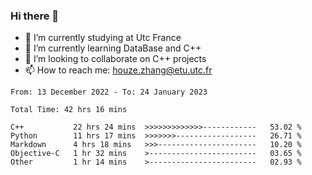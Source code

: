 ### Hi there 👋
- 🔭 I’m currently studying at Utc France
- 🌱 I’m currently learning DataBase and C++
- 👯 I’m looking to collaborate on C++ projects
- 📫 How to reach me: houze.zhang@etu.utc.fr

<!--START_SECTION:waka-->

```text
From: 13 December 2022 - To: 24 January 2023

Total Time: 42 hrs 16 mins

C++           22 hrs 24 mins  >>>>>>>>>>>>>------------   53.02 %
Python        11 hrs 17 mins  >>>>>>>------------------   26.71 %
Markdown      4 hrs 18 mins   >>>----------------------   10.20 %
Objective-C   1 hr 32 mins    >------------------------   03.65 %
Other         1 hr 14 mins    >------------------------   02.93 %
```

<!--END_SECTION:waka-->
